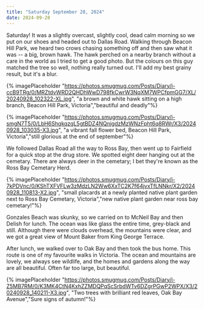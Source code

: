 ```yaml
---
title: "Saturday September 28, 2024"
date: 2024-09-28
---
```

Saturday! It was a slightly overcast, slightly cool, dead calm morning so we put on our shoes and headed out to Dallas Road.  Walking through Beacon Hill Park, we heard two crows chasing something off and then saw what it was -- a big, brown hawk.  The hawk perched on a nearby branch without a care in the world as I tried to get a good photo.  But the colours on this guy matched the tree so well, nothing really turned out.  I'll add my best grainy result, but it's a blur.

{% imagePlaceholder "https://photos.smugmug.com/Posts/Diary/i-ccB9TRg/0/MRZtdvWRD2QHDhWwD798fkCwrW3NqXM7WPCfpmGG7/XL/20240928_102322-XL.jpg", "a brown and white hawk sitting on a high branch, Beacon Hill Park, Victoria","beautiful and deadly"%}

{% imagePlaceholder "https://photos.smugmug.com/Posts/Diary/i-smgN7T5/0/LbH6ShqkqzgL5gtBDZ4NQnjgdzMzWNzFpht6q8RWr/X3/20240928_103035-X3.jpg", "a vibrant fall flower bed, Beacon Hill Park, Victoria","still glorious at the end of september"%}

We followed Dallas Road all the way to Ross Bay, then went up to Fairfield for a quick stop at the drug store.  We spotted eight deer hanging out at the cemetary.  There are always deer in the cemetary; I bet they're known as the Ross Bay Cemetary Herd.  

{% imagePlaceholder "https://photos.smugmug.com/Posts/Diary/i-7kPDVnc/0/KShTXFVFLw3zMdzLN2Ww6XxTC2K7f64jvxTfLNNkr/X2/20240928_110813-X2.jpg", "small placards at a newly planted native plant garden next to Ross Bay Cemetary, Victoria","new native plant garden near ross bay cemetary!"%}

Gonzales Beach was skunky, so we carried on to McNeil Bay and then Delish for lunch.  The ocean was like glass the entire time, grey-black and still.  Although there were clouds overhead, the mountains were clear, and we got a great view of Mount Baker from King George Terrace.  

After lunch, we walked over to Oak Bay and then took the bus home.  This route is one of my favourite walks in Victoria.  The ocean and mountains are lovely, we always see wildlife, and the homes and gardens along the way are all beautiful.  Often far too large, but beautiful.

{% imagePlaceholder "https://photos.smugmug.com/Posts/Diary/i-Z5MB7RM/0/K3MK4CtN4KxhZZMDQPqScSrbdWTv6DZgrPGwP2WPX/X3/20240928_140211-X3.jpg", "Two trees with brilliant red leaves, Oak Bay Avenue","Sure signs of autumn!"%}